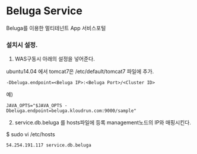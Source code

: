 # Beluga Service
Beluga를 이용한 멀티테넌트 App 서비스포털

### 설치시 설정.

1. WAS구동시 아래의 설정을 넣어준다.

ubuntu14.04 에서 tomcat7은 /etc/default/tomcat7 파일에 추가.

```
-Dbeluga.endpoint=<Beluga IP>:<Beluga Port>/<Cluster ID>
```

예)

```
JAVA_OPTS="$JAVA_OPTS -Dbeluga.endpoint=beluga.kloudrun.com:9000/sample"
```



2. service.db.beluga 를 hosts파일에 등록
management노드의 IP와 매핑시킨다.

$ sudo vi /etc/hosts
```
54.254.191.117 service.db.beluga
```

